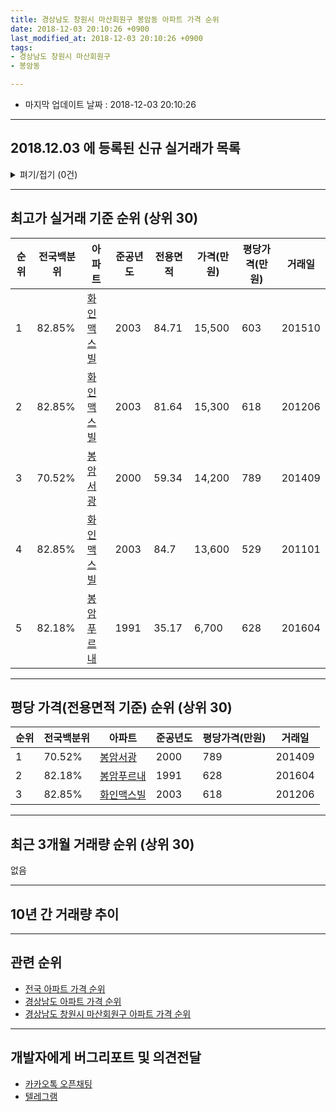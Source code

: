 ```yaml
---
title: 경상남도 창원시 마산회원구 봉암동 아파트 가격 순위
date: 2018-12-03 20:10:26 +0900
last_modified_at: 2018-12-03 20:10:26 +0900
tags:
- 경상남도 창원시 마산회원구
- 봉암동

---
```


* 마지막 업데이트 날짜 : 2018-12-03 20:10:26

---

## 2018.12.03 에 등록된 신규 실거래가 목록

<details>
<summary>펴기/접기 (0건)</summary>
<div markdown="1">

|아파트|전국백분위|준공년도|전용면적|가격(만원)|평당가격(만원)|거래일|
|---|---|---|---|---|---|---|
|없음|||||||


</div>
</details>

---

## 최고가 실거래 기준 순위 (상위 30)


|순위|전국백분위|아파트|준공년도|전용면적|가격(만원)|평당가격(만원)|거래일|
|---|---|---|---|---|---|---|---|
|1|82.85%|[화인맥스빌](https://search.naver.com/search.naver?query=%EA%B2%BD%EC%83%81%EB%82%A8%EB%8F%84+%EC%B0%BD%EC%9B%90%EC%8B%9C+%EB%A7%88%EC%82%B0%ED%9A%8C%EC%9B%90%EA%B5%AC+%EB%B4%89%EC%95%94%EB%8F%99+%ED%99%94%EC%9D%B8%EB%A7%A5%EC%8A%A4%EB%B9%8C)|2003|84.71|15,500|603|201510|
|2|82.85%|[화인맥스빌](https://search.naver.com/search.naver?query=%EA%B2%BD%EC%83%81%EB%82%A8%EB%8F%84+%EC%B0%BD%EC%9B%90%EC%8B%9C+%EB%A7%88%EC%82%B0%ED%9A%8C%EC%9B%90%EA%B5%AC+%EB%B4%89%EC%95%94%EB%8F%99+%ED%99%94%EC%9D%B8%EB%A7%A5%EC%8A%A4%EB%B9%8C)|2003|81.64|15,300|618|201206|
|3|70.52%|[봉암서광](https://search.naver.com/search.naver?query=%EA%B2%BD%EC%83%81%EB%82%A8%EB%8F%84+%EC%B0%BD%EC%9B%90%EC%8B%9C+%EB%A7%88%EC%82%B0%ED%9A%8C%EC%9B%90%EA%B5%AC+%EB%B4%89%EC%95%94%EB%8F%99+%EB%B4%89%EC%95%94%EC%84%9C%EA%B4%91)|2000|59.34|14,200|789|201409|
|4|82.85%|[화인맥스빌](https://search.naver.com/search.naver?query=%EA%B2%BD%EC%83%81%EB%82%A8%EB%8F%84+%EC%B0%BD%EC%9B%90%EC%8B%9C+%EB%A7%88%EC%82%B0%ED%9A%8C%EC%9B%90%EA%B5%AC+%EB%B4%89%EC%95%94%EB%8F%99+%ED%99%94%EC%9D%B8%EB%A7%A5%EC%8A%A4%EB%B9%8C)|2003|84.7|13,600|529|201101|
|5|82.18%|[봉암푸르내](https://search.naver.com/search.naver?query=%EA%B2%BD%EC%83%81%EB%82%A8%EB%8F%84+%EC%B0%BD%EC%9B%90%EC%8B%9C+%EB%A7%88%EC%82%B0%ED%9A%8C%EC%9B%90%EA%B5%AC+%EB%B4%89%EC%95%94%EB%8F%99+%EB%B4%89%EC%95%94%ED%91%B8%EB%A5%B4%EB%82%B4)|1991|35.17|6,700|628|201604|


---

## 평당 가격(전용면적 기준) 순위 (상위 30)


|순위|전국백분위|아파트|준공년도|평당가격(만원)|거래일|
|---|---|---|---|---|---|
|1|70.52%|[봉암서광](https://search.naver.com/search.naver?query=%EA%B2%BD%EC%83%81%EB%82%A8%EB%8F%84+%EC%B0%BD%EC%9B%90%EC%8B%9C+%EB%A7%88%EC%82%B0%ED%9A%8C%EC%9B%90%EA%B5%AC+%EB%B4%89%EC%95%94%EB%8F%99+%EB%B4%89%EC%95%94%EC%84%9C%EA%B4%91)|2000|789|201409|
|2|82.18%|[봉암푸르내](https://search.naver.com/search.naver?query=%EA%B2%BD%EC%83%81%EB%82%A8%EB%8F%84+%EC%B0%BD%EC%9B%90%EC%8B%9C+%EB%A7%88%EC%82%B0%ED%9A%8C%EC%9B%90%EA%B5%AC+%EB%B4%89%EC%95%94%EB%8F%99+%EB%B4%89%EC%95%94%ED%91%B8%EB%A5%B4%EB%82%B4)|1991|628|201604|
|3|82.85%|[화인맥스빌](https://search.naver.com/search.naver?query=%EA%B2%BD%EC%83%81%EB%82%A8%EB%8F%84+%EC%B0%BD%EC%9B%90%EC%8B%9C+%EB%A7%88%EC%82%B0%ED%9A%8C%EC%9B%90%EA%B5%AC+%EB%B4%89%EC%95%94%EB%8F%99+%ED%99%94%EC%9D%B8%EB%A7%A5%EC%8A%A4%EB%B9%8C)|2003|618|201206|


---

## 최근 3개월 거래량 순위 (상위 30)

없음

---

## 10년 간 거래량 추이


<div style="width:100%;">
    <canvas id="deal_progress" height="250"></canvas>
</div>

<script>
new Chart(document.getElementById("deal_progress"), {
    type: 'line',
    data: {
        labels: ['200812','200901','200902','200903','200904','200905','200906','200907','200908','200909','200910','200911','200912','201001','201002','201003','201004','201005','201006','201007','201008','201009','201010','201011','201012','201101','201102','201103','201104','201105','201106','201107','201108','201109','201110','201111','201112','201201','201202','201203','201204','201205','201206','201207','201208','201209','201210','201211','201212','201301','201302','201303','201304','201305','201306','201307','201308','201309','201310','201311','201312','201401','201402','201403','201404','201405','201406','201407','201408','201409','201410','201411','201412','201501','201502','201503','201504','201505','201506','201507','201508','201509','201510','201511','201512','201601','201602','201603','201604','201605','201606','201607','201608','201609','201610','201611','201612','201701','201702','201703','201704','201705','201706','201707','201708','201709','201710','201711','201712','201801','201802','201803','201804','201805','201806','201807','201808','201809','201810','201811','201812'],
        datasets: [{
            label: '실거래 수',
            pointRadius: 1,
            data: [2, 3, 5, 4, 4, 1, 4, 1, 2, 2, 5, 1, 3, 8, 9, 3, 5, 4, 1, 1, 3, 8, 4, 6, 2, 4, 5, 10, 8, 4, 4, 4, 7, 5, 7, 6, 1, 7, 7, 5, 3, 4, 4, 0, 1, 2, 2, 3, 5, 1, 3, 2, 9, 7, 1, 0, 3, 3, 4, 6, 4, 2, 3, 5, 4, 3, 4, 4, 6, 10, 5, 2, 0, 2, 4, 4, 4, 3, 2, 1, 4, 5, 3, 4, 5, 3, 1, 3, 5, 4, 3, 3, 3, 2, 2, 3, 1, 2, 2, 0, 1, 3, 2, 1, 0, 1, 0, 1, 1, 1, 0, 4, 2, 13, 0, 2, 1, 0, 0, 0, 0],
            borderColor: "rgba(255, 201, 14, 1)",
            backgroundColor: "rgba(255, 201, 14, 0.5)",
            fill: true,
        }]
    },
    options: {
        responsive: true,
        title: {
            display: true,
            text: '10년간 거래량 추이'
        },
        tooltips: {
            mode: 'index',
            intersect: false,
        },
        hover: {
            mode: 'nearest',
            intersect: true
        },
        scales: {
            xAxes: [{
                display: true,
                scaleLabel: {
                    display: true,
                    labelString: '년/월'
                }
            }],
            yAxes: [{
                display: true,
                ticks: {
                    suggestedMin: 0,
                },
                scaleLabel: {
                    display: true,
                    labelString: '실거래 수'
                }
            }]
        }
    }
});

</script>


---

## 관련 순위

- [전국 아파트 가격 순위](https://inasie.github.io/apt-ranking/전국)
- [경상남도 아파트 가격 순위](https://inasie.github.io/apt-ranking/경상남도)
- [경상남도 창원시 마산회원구 아파트 가격 순위](https://inasie.github.io/apt-ranking/경상남도-창원시-마산회원구)


---

## 개발자에게 버그리포트 및 의견전달

- [카카오톡 오픈채팅](https://open.kakao.com/o/gLJUAP4)
- [텔레그램](https://t.me/inasie)

